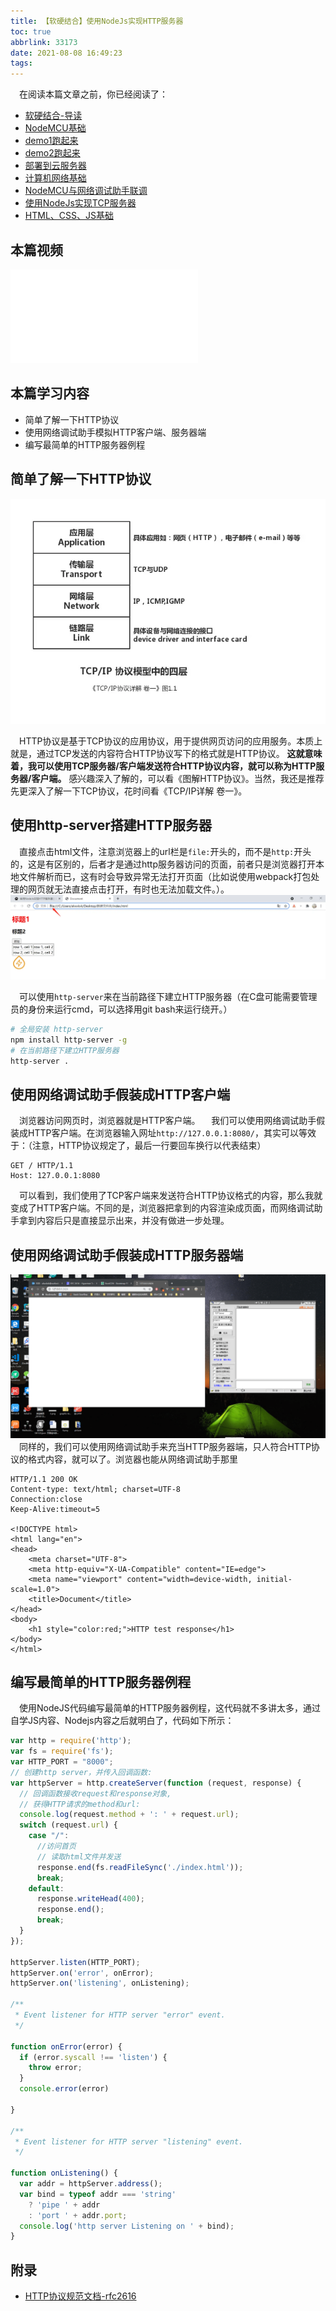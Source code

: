 ```yaml
---
title: 【软硬结合】使用NodeJs实现HTTP服务器
toc: true
abbrlink: 33173
date: 2021-08-08 16:49:23
tags:
---
```


&emsp;在阅读本篇文章之前，你已经阅读了：
- [软硬结合-导读](/posts/44755)
- [NodeMCU基础](/posts/31494)
- [demo1跑起来](/posts/64786/)
- [demo2跑起来](/posts/64786/)
- [部署到云服务器](/posts/31687/)
- [计算机网络基础](/posts/37707)
- [NodeMCU与网络调试助手联调](/posts/7602)
- [使用NodeJs实现TCP服务器](/posts/58215)
- [HTML、CSS、JS基础](/posts/54080)

## 本篇视频
<iframe src="//player.bilibili.com/player.html?aid=462062924&bvid=BV16L411n7Pi&cid=379908862&page=10" scrolling="no" border="0" frameborder="no" framespacing="0" allowfullscreen="true" class="bilibili-video"> </iframe>

## 本篇学习内容
- 简单了解一下HTTP协议
- 使用网络调试助手模拟HTTP客户端、服务器端
- 编写最简单的HTTP服务器例程


## 简单了解一下HTTP协议
![TCP/IP协议模型](/blog_images/TCP-IP协议模型.webp)

&emsp;HTTP协议是基于TCP协议的应用协议，用于提供网页访问的应用服务。本质上就是，通过TCP发送的内容符合HTTP协议写下的格式就是HTTP协议。 __这就意味着，我可以使用TCP服务器/客户端发送符合HTTP协议内容，就可以称为HTTP服务器/客户端。__ 感兴趣深入了解的，可以看《图解HTTP协议》。当然，我还是推荐先更深入了解一下TCP协议，花时间看《TCP/IP详解 卷一》。

## 使用http-server搭建HTTP服务器
&emsp;直接点击html文件，注意浏览器上的url栏是`file:`开头的，而不是`http:`开头的，这是有区别的，后者才是通过http服务器访问的页面，前者只是浏览器打开本地文件解析而已，这有时会导致异常无法打开页面（比如说使用webpack打包处理的网页就无法直接点击打开，有时也无法加载文件。）。
![file格式](/blog_images/file格式.webp)

&emsp;可以使用`http-server`来在当前路径下建立HTTP服务器（在C盘可能需要管理员的身份来运行cmd，可以选择用git bash来运行绕开。）
```bash
# 全局安装 http-server
npm install http-server -g
# 在当前路径下建立HTTP服务器
http-server .
```

## 使用网络调试助手假装成HTTP客户端
&emsp;浏览器访问网页时，浏览器就是HTTP客户端。
&emsp;我们可以使用网络调试助手假装成HTTP客户端。在浏览器输入网址`http://127.0.0.1:8080/`，其实可以等效于：（注意，HTTP协议规定了，最后一行要回车换行以代表结束）
```
GET / HTTP/1.1
Host: 127.0.0.1:8080

```

&emsp;可以看到，我们使用了TCP客户端来发送符合HTTP协议格式的内容，那么我就变成了HTTP客户端。不同的是，浏览器把拿到的内容渲染成页面，而网络调试助手拿到内容后只是直接显示出来，并没有做进一步处理。

## 使用网络调试助手假装成HTTP服务器端
![](/blog_images/网络调试助手假装成HTTP客户端.gif)
&emsp;同样的，我们可以使用网络调试助手来充当HTTP服务器端，只人符合HTTP协议的格式内容，就可以了。浏览器也能从网络调试助手那里

```
HTTP/1.1 200 OK
Content-type: text/html; charset=UTF-8
Connection:close
Keep-Alive:timeout=5

<!DOCTYPE html>
<html lang="en">
<head>
    <meta charset="UTF-8">
    <meta http-equiv="X-UA-Compatible" content="IE=edge">
    <meta name="viewport" content="width=device-width, initial-scale=1.0">
    <title>Document</title>
</head>
<body>
    <h1 style="color:red;">HTTP test response</h1>
</body>
</html>

```

## 编写最简单的HTTP服务器例程
&emsp;使用NodeJS代码编写最简单的HTTP服务器例程，这代码就不多讲太多，通过自学JS内容、Nodejs内容之后就明白了，代码如下所示：
```js
var http = require('http');
var fs = require('fs');
var HTTP_PORT = "8000";
// 创建http server，并传入回调函数:
var httpServer = http.createServer(function (request, response) {
  // 回调函数接收request和response对象,
  // 获得HTTP请求的method和url:
  console.log(request.method + ': ' + request.url);
  switch (request.url) {
    case "/":
      //访问首页
      // 读取html文件并发送
      response.end(fs.readFileSync('./index.html'));
      break;
    default:
      response.writeHead(400);
      response.end();
      break;
  }
});

httpServer.listen(HTTP_PORT);
httpServer.on('error', onError);
httpServer.on('listening', onListening);

/**
 * Event listener for HTTP server "error" event.
 */

function onError(error) {
  if (error.syscall !== 'listen') {
    throw error;
  }
  console.error(error)

}

/**
 * Event listener for HTTP server "listening" event.
 */

function onListening() {
  var addr = httpServer.address();
  var bind = typeof addr === 'string'
    ? 'pipe ' + addr
    : 'port ' + addr.port;
  console.log('http server Listening on ' + bind);
}
```


## 附录
- [HTTP协议规范文档-rfc2616](https://tools.ietf.org/html/rfc2616)

